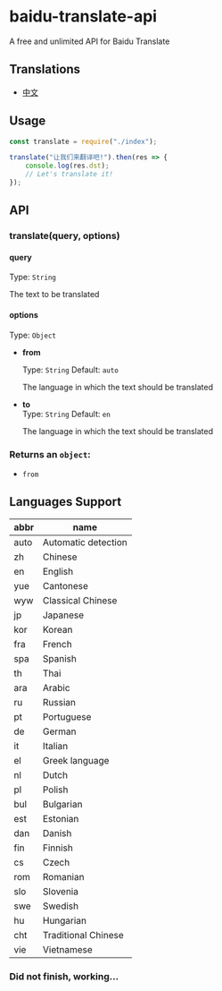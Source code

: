 # baidu-translate-api

A free and unlimited API for Baidu Translate

## Translations

- [中文](https://github.com/TimLuo465/baidu-translate-api/zh-CN.md)

## Usage

``` js
const translate = require("./index");

translate("让我们来翻译吧!").then(res => {
    console.log(res.dst);
    // Let's translate it!
});

```

## API

### translate(query, options)

#### query 

Type: `String`

The text to be translated

#### options

Type: `Object`

- **from** 

    Type: `String` Default: `auto`
    
    The language in which the text should be translated
- **to**   
    Type: `String`  Default: `en`

    The language in which the text should be translated
### Returns an `object`:
- `from` 
## Languages Support

abbr | name
---|---
auto | Automatic detection
zh | Chinese
en | English
yue	| Cantonese
wyw	| Classical Chinese
jp	| Japanese
kor	| Korean
fra	| French
spa	| Spanish
th	| Thai
ara	| Arabic
ru	| Russian
pt	| Portuguese
de	| German
it	| Italian
el	| Greek language
nl	| Dutch
pl	| Polish
bul	| Bulgarian
est	| Estonian
dan	| Danish
fin	| Finnish
cs	| Czech
rom	| Romanian
slo	| Slovenia
swe	| Swedish
hu	| Hungarian
cht	| Traditional Chinese
vie	| Vietnamese
### Did not finish, working...
